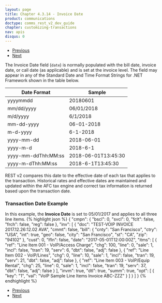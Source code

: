 ```yaml
---
layout: page
title: Chapter 4.3.14 - Invoice Date
product: communications
doctype: comms_rest_v2_dev_guide
chapter: customizing-transactions
nav: apis
disqus: 0
---
```


<ul class="pager">
  <li class="previous"><a href="/communications/dev-guide/customizing-transactions/sample-transactions/commit/"><i class="glyphicon glyphicon-chevron-left"></i>Previous</a></li>
  <li class="next"><a href="/communications/dev-guide/customizing-transactions/sample-transactions/invoice-mode/">Next<i class="glyphicon glyphicon-chevron-right"></i></a></li>
</ul>

The Invoice Date field (<code>date</code>) is normally populated with the bill date, invoice date, or call date (as applicable) and is set at the invoice level.  The field may appear in any of the Standard Date and Time Format Strings for .NET Framework shown in the table below.

<div class="mobile-table">
  <table class="styled-table">
    <thead>
      <tr>
        <th>Date Format</th>
        <th>Sample</th>
      </tr>
    </thead>
    <tbody>
      <tr>
        <td>yyyymmdd</td>
        <td>20180601</td>
      </tr>
      <tr>
        <td>mm/dd/yyyy</td>
        <td>06/01/2018</td>
      </tr>
      <tr>
        <td>m/d/yyyy</td>
        <td>6/1/2018</td>
      </tr>
      <tr>
        <td>mm-dd-yyyy</td>
        <td>06-01-2018</td>
      </tr>
      <tr>
        <td>m-d-yyyy</td>
        <td>6-1-2018</td>
      </tr>
      <tr>
        <td>yyyy-mm-dd</td>
        <td>2018-06-01</td>
      </tr>
      <tr>
        <td>yyyy-m-d</td>
        <td>2018-6-1</td>
      </tr>
      <tr>
        <td>yyyy-mm-ddThh:MM:ss</td>
        <td>2018-06-01T13:45:30</td>
      </tr>
      <tr>
        <td>yyyy-m-dThh:MM:ss</td>
        <td>2018-6-1T13:45:30</td>
      </tr>
    </tbody>
  </table>
</div>

REST v2 compares this date to the effective date of each tax that applies to the transaction. Historical rates and effective dates are maintained and updated within the AFC tax engine and correct tax information is returned based upon the transaction date. 

<h3>Transaction Date Example</h3>
In this example, the <b>Invoice Date</b> is set to 05/01/2017 and applies to all three line items.
{% highlight json %}
{
  "cmpn": {
    "bscl": 0,
    "svcl": 0,
    "fclt": false,
    "frch": false,
    "reg": false
  },
  "inv": [
    {
      "doc": "TEST-VOIP INVOICE 2017.12.26:12.02 AVA",
      "cmmt": false,
      "bill": {
        "cnty": "San Francisco",
        "ctry": "USA",
        "int": true,
        "geo": false,
        "city": "San Francisco",
        "st": "CA",
        "zip": "94102"
      },
      "cust": 0,
      "lfln": false,
      "date": "2017-05-01T12:00:00Z",
      "itms": [
        {
          "ref": "Line Item 001 - VoIP/Access Charge",
          "chg": 100,
          "line": 0,
          "sale": 1,
          "incl": false,
          "tran": 19,
          "serv": 6,
          "dbt": false,
          "adj": false
        },
        {
          "ref": "Line Item 002 - VoIP/Lines",
          "chg": 0,
          "line": 10,
          "sale": 1,
          "incl": false,
          "tran": 19,
          "serv": 21,
          "dbt": false,
          "adj": false
        },
        {
          "ref": "Line Item 003 - VoIP/Equip Rental",
          "chg": 25,
          "line": 0,
          "sale": 1,
          "incl": false,
          "tran": 19,
          "serv": 37,
          "dbt": false,
          "adj": false
        }
      ],
      "invm": true,
      "dtl": true,
      "summ": true,
      "opt": [
        {
          "key": "1",
          "val": "VoIP Sample Line Items Invoice ABC-ZZZ"
        }
      ]
    }
  ]
}
{% endhighlight %}

<ul class="pager">
  <li class="previous"><a href="/communications/dev-guide/customizing-transactions/sample-transactions/commit/"><i class="glyphicon glyphicon-chevron-left"></i>Previous</a></li>
  <li class="next"><a href="/communications/dev-guide/customizing-transactions/sample-transactions/invoice-mode/">Next<i class="glyphicon glyphicon-chevron-right"></i></a></li>
</ul>